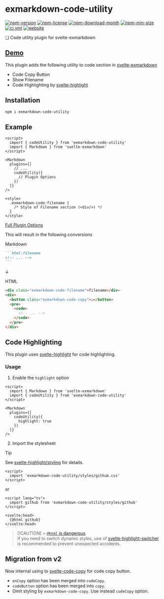 <!----- BEGIN GHOST DOCS HEADER ----->

# exmarkdown-code-utility

<!----- BEGIN GHOST DOCS BADGES -----><a href="https://npmjs.com/package/exmarkdown-code-utility"><img src="https://img.shields.io/npm/v/exmarkdown-code-utility" alt="npm-version" /></a> <a href="https://npmjs.com/package/exmarkdown-code-utility"><img src="https://img.shields.io/npm/l/exmarkdown-code-utility" alt="npm-license" /></a> <a href="https://npmjs.com/package/exmarkdown-code-utility"><img src="https://img.shields.io/npm/dm/exmarkdown-code-utility" alt="npm-download-month" /></a> <a href="https://npmjs.com/package/exmarkdown-code-utility"><img src="https://img.shields.io/bundlephobia/min/exmarkdown-code-utility" alt="npm-min-size" /></a> <a href="https://github.com/jill64/exmarkdown-code-utility/actions/workflows/ci.yml"><img src="https://github.com/jill64/exmarkdown-code-utility/actions/workflows/ci.yml/badge.svg" alt="ci.yml" /></a> <a href="https://exmarkdown-code-utility.jill64.dev"><img src="https://img.shields.io/website?up_message=working&down_message=down&url=https%3A%2F%2Fexmarkdown-code-utility.jill64.dev" alt="website" /></a><!----- END GHOST DOCS BADGES ----->

❏ Code utility plugin for svelte-exmarkdown

## [Demo](https://exmarkdown-code-utility.jill64.dev)

<!----- END GHOST DOCS HEADER ----->

This plugin adds the following utility to code section in [svelte-exmarkdown](https://github.com/ssssota/svelte-exmarkdown)

- Code Copy Button
- Show Filename
- Code Highlighting by [svelte-highlight](https://github.com/metonym/svelte-highlight)

## Installation

```bash
npm i exmarkdown-code-utility
```

## Example

```svelte
<script>
  import { codeUtility } from 'exmarkdown-code-utility'
  import { Markdown } from 'svelte-exmarkdown'
</script>

<Markdown
  plugins={[
    // ...
    codeUtility({
      // Plugin Options
    })
  ]}
/>

<style>
  .exmarkdown-code-filename {
    /* Style of Filename section (<div/>) */
  }
</style>
```

[Full Plugin Options](./src/lib/types/Options.ts)

This will result in the following conversions

Markdown

````md
```html:filename
<!-- ... -->
```
````

↓

HTML

```html
<div class="exmarkdown-code-filename">filename</div>
<div>
  <button class="exmarkdown-code-copy">❏</button>
  <pre>
    <code>
      <!-- ... -->
    </code>
  </pre>
</div>
```

## Code Highlighting

This plugin uses [svelte-highlight](https://github.com/metonym/svelte-highlight) for code highlighting.

### Usage

1. Enable the `highlight` option

```svelte
<script>
  import { Markdown } from 'svelte-exmarkdown'
  import { codeUtility } from 'exmarkdown-code-utility'
</script>

<Markdown
  plugins={[
    codeUtility({
      highlight: true
    })
  ]}
/>
```

2. Import the stylesheet

> [!TIP]
> See [svelte-highlight/styling](https://github.com/metonym/svelte-highlight?tab=readme-ov-file#styling) for details.

```svelte
<script>
  import 'exmarkdown-code-utility/styles/github.css'
</script>
```

or

```svelte
<script lang="ts">
  import github from 'exmarkdown-code-utility/styles/github'
</script>

<svelte:head>
  {@html github}
</svelte:head>
```

> [!CAUTION] > [`@html` is dangerous](https://svelte.dev/docs/special-tags#html).  
> If you need to switch dynamic styles, use of [svelte-highlight-switcher](https://github.com/jill64/svelte-highlight-switcher#readme) is recommended to prevent unexpected accidents.

## Migration from v2

Now internal using to [svelte-code-copy](https://github.com/jill64/svelte-code-copy#readme) for code copy button.

- `onCopy` option has been merged into `codeCopy`.
- `codeButton` option has been merged into `copy`.
- Omit styling by `exmarkdown-code-copy`. Use instead `codeCopy` option.
